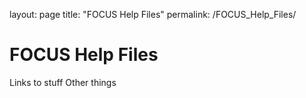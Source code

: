 layout: page
title: "FOCUS Help Files"
permalink: /FOCUS_Help_Files/

# FOCUS Help Files

Links to stuff
Other things
